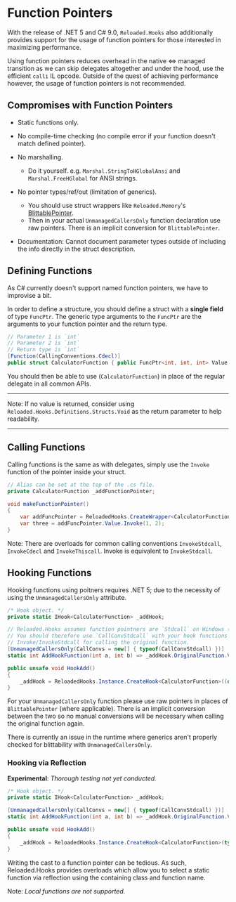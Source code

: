# Function Pointers

With the release of .NET 5 and C# 9.0, `Reloaded.Hooks` also additionally provides support for the usage of function pointers for those interested in maximizing performance. 

Using function pointers reduces overhead in the native <=> managed transition as we can skip delegates altogether and under the hood, use the efficient `calli` IL opcode. Outside of the quest of achieving performance however, the usage of function pointers is not recommended.

## Compromises with Function Pointers

- Static functions only.
- No compile-time checking (no compile error if your function doesn't match defined pointer).
- No marshalling.
    - Do it yourself. e.g. `Marshal.StringToHGlobalAnsi` and `Marshal.FreeHGlobal` for ANSI strings.
  
- No pointer types/ref/out (limitation of generics). 
    - You should use struct wrappers like `Reloaded.Memory`'s [BlittablePointer](https://github.com/Reloaded-Project/Reloaded.Memory/blob/master/Source/Reloaded.Memory/Pointers/BlittablePointer.cs).
    - Then in your actual `UnmanagedCallersOnly` function declaration use raw pointers. There is an implicit conversion for `BlittablePointer`.
  
- Documentation: Cannot document parameter types outside of including the info directly in the struct description.

## Defining Functions

As C# currently doesn't support named function pointers, we have to improvise a bit.

In order to define a structure, you should define a struct with a **single field** of type `FuncPtr`. The generic type arguments to the `FuncPtr` are the arguments to your function pointer and the return type.

```csharp
// Parameter 1 is `int`
// Parameter 2 is `int`
// Return type is `int`
[Function(CallingConventions.Cdecl)]
public struct CalculatorFunction { public FuncPtr<int, int, int> Value; }
```

You should then be able to use (`CalculatorFunction`) in place of the regular delegate in all common APIs.

------
Note: If no value is returned, consider using `Reloaded.Hooks.Definitions.Structs.Void` as the return parameter to help readability.

------

## Calling Functions

Calling functions is the same as with delegates, simply use the `Invoke` function of the pointer inside your struct.

```csharp
// Alias can be set at the top of the .cs file.
private CalculatorFunction _addFunctionPointer;

void makeFunctionPointer() 
{
    var addFuncPointer = ReloadedHooks.CreateWrapper<CalculatorFunction>((long)_nativeCalculator.Add, out var _);
    var three = addFuncPointer.Value.Invoke(1, 2); 
}
```

Note: There are overloads for common calling conventions `InvokeStdcall`, `InvokeCdecl` and `InvokeThiscall`. Invoke is equivalent to `InvokeStdcall`.

## Hooking Functions

Hooking functions using poitners requires .NET 5; due to the necessity of using the `UnmanagedCallersOnly` attribute.

```csharp
/* Hook object. */
private static IHook<CalculatorFunction> _addHook;

// Reloaded.Hooks assumes function pointners are `Stdcall` on Windows (.NET default).
// You should therefore use `CallConvStdcall` with your hook functions and use 
// Invoke/InvokeStdcall for calling the original function.
[UnmanagedCallersOnly(CallConvs = new[] { typeof(CallConvStdcall) })]
static int AddHookFunction(int a, int b) => _addHook.OriginalFunction.Value.Invoke(a, b) + 1;

public unsafe void HookAdd()
{
    _addHook = ReloadedHooks.Instance.CreateHook<CalculatorFunction>((delegate*unmanaged[Stdcall]<int, int, int>)&AddHookFunction, (long)_nativeCalculator.Add).Activate();
}
```

For your `UnmanagedCallersOnly` function please use raw pointers in places of `BlittablePointer` (where applicable). There is an implicit conversion between the two so no manual conversions will be necessary when calling the original function again. 

There is currently an issue in the runtime where generics aren't properly checked for blittability with `UnmanagedCallersOnly`.

### Hooking via Reflection

**Experimental**: *Thorough testing not yet conducted.*

```csharp
/* Hook object. */
private static IHook<CalculatorFunction> _addHook;

[UnmanagedCallersOnly(CallConvs = new[] { typeof(CallConvStdcall) })]
static int AddHookFunction(int a, int b) => _addHook.OriginalFunction.Value.Invoke(a, b) + 1;

public unsafe void HookAdd()
{
    _addHook = ReloadedHooks.Instance.CreateHook<CalculatorFunction>(typeof(ThisClass), nameof(AddHookFunction), (long)_nativeCalculator.Add).Activate();
}
```

Writing the cast to a function pointer can be tedious.
As such, Reloaded.Hooks provides overloads which allow you to select a static function via reflection using the containing class and function name.

Note: *Local functions are not supported.*